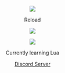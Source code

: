 <p align="center">  
<img src="https://media.discordapp.net/attachments/813341662545313832/813343404507267092/pokemon_pixel.gif">
</p>
<p align="center">
    Reload
<p align="center">  
<img src="https://komarev.com/ghpvc/?username=Reload&color=grey">
</p>
    <p align="center">
  <img src="[https://discord.c99.nl/widget/theme-4/848406429173940254.png](https://discord.c99.nl/widget/theme-4/848409614642970625.png)"/>
</p>
<p align="center">
Currently learning Lua
<p align="center">
    <a href="https://discord.gg/gyJ756sUjw">Discord Server</a>

